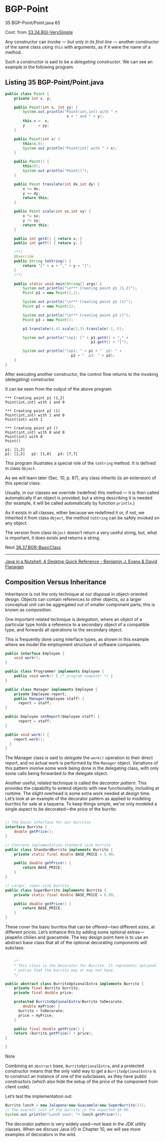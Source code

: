 # BGP-Point  
35 BGP-Point/Point.java 65

Cont. from [33.34.BGI-VerySimple](https://github.com/Java-PJATK/33.34.BGI-VerySimple)

Any constructor can invoke — _but only in its first line_ — another constructor of the same class using `this` with arguments, as if it were the name of a method.  

Such a constructor is said to be a _delegating constructor_. We can see an example in the following program:  

## Listing 35 BGP-Point/Point.java  

```java
public class Point {
    private int x, y;

    public Point(int x, int yy) {
        System.out.println("Point(int,int) with " +
                            x + " and " + y);
        this.x =  x;
        y      = yy;
    }

    public Point(int x) {
        this(x,0);
        System.out.println("Point(int) with " + x);
    }

    public Point() {
        this(0);
        System.out.println("Point()");
    }

    public Point translate(int dx,int dy) {
        x += dx;
        y += dy;
        return this;
    }

    public Point scale(int sx,int sy) {
        x *= sx;
        y *= sy;
        return this;
    }

    public int getX() { return x; }
    public int getY() { return y; }

    /**/
    @Override
    public String toString() {
        return "[" + x + "," + y + "]";
    }
    /**/

    public static void main(String[] args) {
        System.out.println("\n*** Creating point p1 (1,2)");
        Point p1 = new Point(1,2);

        System.out.println("\n*** Creating point p2 (1)");
        Point p2 = new Point(1);

        System.out.println("\n*** Creating point p3 ()");
        Point p3 = new Point();

        p3.translate(4,4).scale(2,3).translate(-1,-5);

        System.out.println("\np1: [" + p1.getX() + "," +
                                       p1.getY() + "]");

        System.out.println("\np1: " + p1 + "  p2: " +
                              p2 + "  p3: " + p3);
    }
}
```

After executing another constructor, the control flow returns to the invoking (delegating) constructor. 

It can be seen from the output of the above program

```
*** Creating point p1 (1,2)
Point(int,int) with 1 and 0

*** Creating point p2 (1)
Point(int,int) with 1 and 0
Point(int) with 1

*** Creating point p3 ()
Point(int,int) with 0 and 0
Point(int) with 0
Point()  

p1: [1,2]  
p1: [1,2]   p2: [1,0]   p3: [7,7] 
```

This program illustrates a special role of the `toString` method. It is defined in class `Object`.

As we will learn later (Sec. 10, p. 87), any class inherits (is an extension) of this special class. 

Usually, in our classes we override (redefine) this method — it is then called automatically if an object is provided, but a string describing it is needed (for example, it will be called automatically by function `println`.) 

As it exists in all classes, either because we redefined it or, if not, we inherited it from class `Object`, the method `toString` can be safely invoked on any object. 

The version from class `Object` doesn’t return a very useful string, but, what is important, it does exists and returns a string.  

Next [36.37.BGR-BasicClass](https://github.com/Java-PJATK/36.37.BGR-BasicClass)  



---


[Java in a Nutshell: A Desktop Quick Reference - Benjamin J. Evans & David Flanagan](https://www.goodreads.com/book/show/19484847-java-in-a-nutshell)

## Composition Versus Inheritance  

Inheritance is not the only technique at our disposal in object-oriented design. Objects can contain references to other objects, so a larger conceptual unit can be aggregated out of smaller component parts; this is known as _composition_. 

One important related technique is _delegation_, where an object of a particular type holds a reference to a secondary object of a compatible type, and forwards all operations to the secondary object.

This is frequently done using interface types, as shown in this example where we model the employment structure of software companies:  

```java
public interface Employee {
    void work();
}

public class Programmer implements Employee {
    public void work() { /* program computer */ }
}

public class Manager implements Employee {
    private Employee report;
    public Manager(Employee staff) {
      report = staff;
}

public Employee setReport(Employee staff) {
      report = staff;
}

public void work() {
    report.work();
  }
}
```

The Manager class is said to _delegate_ the `work()` operation to their direct report, and no actual work is performed by the `Manager` object. Variations of this pattern involve some work being done in the delegating class, with only some calls being forwarded to the delegate object.   

Another useful, related technique is called the _decorator pattern_. This provides the capability to extend objects with new functionality, including at runtime. The slight overhead is some extra work needed at design time. Let’s look at an example of the decorator pattern as applied to modeling burritos for sale at a taqueria. To keep things simple, we’ve only modeled a single aspect to be decorated—the price of the burrito:  

```java

// The basic interface for our burritos
interface Burrito {
    double getPrice();
}

// Concrete implementation-standard size burrito
public class StandardBurrito implements Burrito {
    private static final double BASE_PRICE = 5.99;

    public double getPrice() {
        return BASE_PRICE;
    }
}

// Larger, super-size burrito
public class SuperBurrito implements Burrito {
    private static final double BASE_PRICE = 6.99;

    public double getPrice() {
        return BASE_PRICE;
    }
}
```

These cover the basic burritos that can be offered—two different sizes, at different prices. Let’s enhance this by adding some optional extras— jalapeño chilies and guacamole. The key design point here is to use an abstract base class that all of the optional decorating components will subclass:  



```java      

    /*
    * This class is the Decorator for Burrito. It represents optional
    * extras that the burrito may or may not have.    
    */

public abstract class BurritoOptionalExtra implements Burrito {
    private final Burrito burrito;
    private final double price;

    protected BurritoOptionalExtra(Burrito toDecorate,
        double myPrice) {
      burrito = toDecorate;
      price = myPrice;
    }

    public final double getPrice() {
    return (burrito.getPrice() + price);
}

}
```

> [!Note]
> Combining an `abstract` base, `BurritoOptionalExtra`, and a protected constructor means that the only valid way to get a `BurritoOptionalExtra` is to construct an instance of one of the subclasses, as they have public constructors (which also hide the setup of the price of the component from client code).  

Let’s test the implementation out:

```java
Burrito lunch = new Jalapeno(new Guacamole(new SuperBurrito()));
// The overall cost of the burrito is the expected $8.09.
System.out.println("Lunch cost: "+ lunch.getPrice());
```

The decorator pattern is very widely used—not least in the JDK utility classes. When we discuss Java I/O in Chapter 10, we will see more examples of decorators in the wild.

